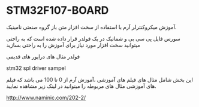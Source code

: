# STM32F107-BOARD

آموزش میکروکنترلر آرم با استفاده از سخت افزار متن باز گروه صنعتی نامینیک.

سورس فایل پی سی بی و شماتیک در یک فولدر قرار داده شده است که به راحتی میتوانید سخت افزار مورد نیاز برای آموزش را به راحتی بسازید

فولدر مثال های درایور های قدیمی

stm32 spl driver sampel

این بخش شامل مثال های فیلم های آموزشی ،آموزش آرم از 0 تا 100 می باشد که فیلم های آموزشی مثال های مربوطه را میتوانید در لینک زیر مشاهده نمایید.

http://www.naminic.com/202-2/

